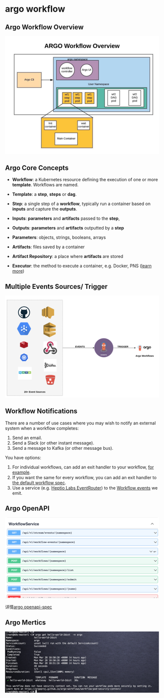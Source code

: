# argo workflow

## Argo Workflow Overview

![image](./assets/overview.jpeg)

## Argo Core Concepts

* **Workflow**: a Kubernetes resource defining the execution of one or more **template**. Workflows are named.
  
* **Template**: a **step**, **steps** or **dag**.  

* **Step**: a single step of a **workflow**, typically run a container based on **inputs** and capture the **outputs**.
  
* **Inputs**: **parameters** and **artifacts** passed to the **step**,
* **Outputs**: **parameters** and **artifacts** outputted by a **step**
  
* **Parameters**: objects, strings, booleans, arrays
  
* **Artifacts**: files saved by a container
* **Artifact Repository**: a place where **artifacts** are stored

* **Executor**: the method to execute a container, e.g. Docker, PNS ([learn more](https://argoproj.github.io/argo-workflows/workflow-executors/))

## Multiple Events Sources/ Trigger

![IMage](./assets/argo-workflow-trigger.png)

## Workflow Notifications

There are a number of use cases where you may wish to notify an external system when a workflow completes:

1. Send an email.
2. Send a Slack (or other instant message).
3. Send a message to Kafka (or other message bus).

You have options:

1. For individual workflows, can add an exit handler to your workflow, [for example](https://raw.githubusercontent.com/argoproj/argo-workflows/master/examples/exit-handlers.yaml).
1. If you want the same for every workflow, you can add an exit handler to [the default workflow spec](default-workflow-specs.md).
1. Use a service (e.g. [Heptio Labs EventRouter](https://github.com/heptiolabs/eventrouter)) to the [Workflow events](workflow-events.md) we emit.

## Argo OpenAPI

![image](./assets/swagger-snapshot.png)

详情[argo openapi-spec](https://github.com/argoproj/argo-workflows/blob/master/api/openapi-spec/swagger.json)

## Argo Mertics

![image](assets/argo-workflow-mertic.png)
